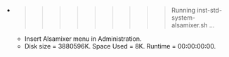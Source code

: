 * >>>>>>>>> Running inst-std-system-alsamixer.sh ...
  * Insert Alsamixer menu in Administration.
  * Disk size = 3880596K. Space Used = 8K. Runtime = 00:00:00:00.
